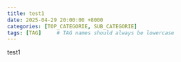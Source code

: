 ```yaml
---
title: test1
date: 2025-04-29 20:00:00 +8000
categories: [TOP_CATEGORIE, SUB_CATEGORIE]
tags: [TAG]     # TAG names should always be lowercase
---
```

test1